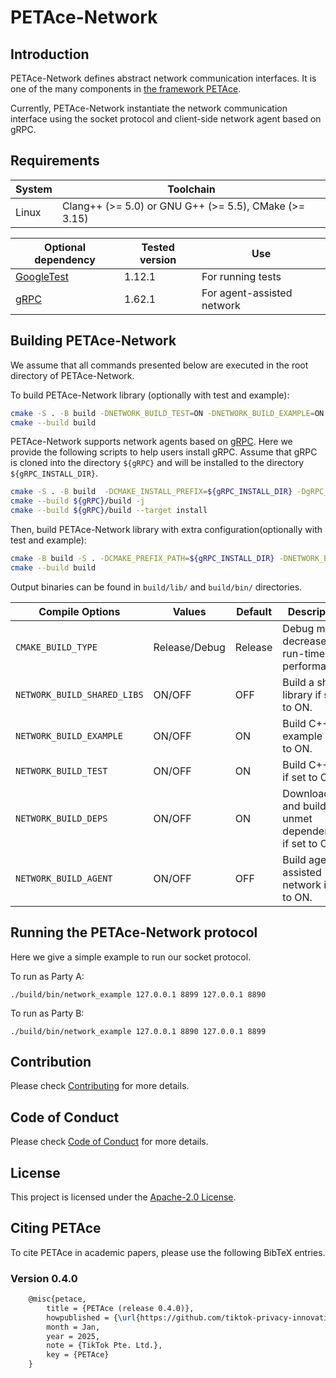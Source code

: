 # PETAce-Network

## Introduction

<!-- start-petace-network-overview -->

PETAce-Network defines abstract network communication interfaces.
It is one of the many components in [the framework PETAce](https://github.com/tiktok-privacy-innovation/PETAce).

Currently, PETAce-Network instantiate the network communication interface using the socket protocol and client-side network agent based on gRPC.

<!-- end-petace-network-overview -->

## Requirements

<!-- start-petace-network-getting-started -->

| System | Toolchain                                             |
|--------|-------------------------------------------------------|
| Linux  | Clang++ (>= 5.0) or GNU G++ (>= 5.5), CMake (>= 3.15) |

| Optional dependency                                    | Tested version | Use                    |
|--------------------------------------------------------|----------------|------------------------|
| [GoogleTest](https://github.com/google/googletest)     | 1.12.1         | For running tests      |
| [gRPC](https://github.com/grpc/grpc)                   | 1.62.1         | For agent-assisted network     |

## Building PETAce-Network

We assume that all commands presented below are executed in the root directory of PETAce-Network.

To build PETAce-Network library (optionally with test and example):

```bash
cmake -S . -B build -DNETWORK_BUILD_TEST=ON -DNETWORK_BUILD_EXAMPLE=ON
cmake --build build
```

PETAce-Network supports network agents based on [gRPC](https://github.com/grpc/grpc).
Here we provide the following scripts to help users install gRPC.
Assume that gRPC is cloned into the directory `${gRPC}` and will be installed to the directory `${gRPC_INSTALL_DIR}`.

```bash
cmake -S . -B build  -DCMAKE_INSTALL_PREFIX=${gRPC_INSTALL_DIR} -DgRPC_INSTALL=ON -DgRPC_BUILD_TESTS=OFF -DgRPC_SSL_PROVIDER=package
cmake --build ${gRPC}/build -j
cmake --build ${gRPC}/build --target install
```

Then, build PETAce-Network library with extra configuration(optionally with test and example):

```bash
cmake -B build -S . -DCMAKE_PREFIX_PATH=${gRPC_INSTALL_DIR} -DNETWORK_BUILD_AGENT=ON -DNETWORK_BUILD_TEST=ON -DNETWORK_BUILD_EXAMPLE=ON
cmake --build build
```

Output binaries can be found in `build/lib/` and `build/bin/` directories.

| Compile Options             | Values        | Default | Description                                         |
|-----------------------------|---------------|---------|-----------------------------------------------------|
| `CMAKE_BUILD_TYPE`          | Release/Debug | Release | Debug mode decreases run-time performance.          |
| `NETWORK_BUILD_SHARED_LIBS` | ON/OFF        | OFF     | Build a shared library if set to ON.                |
| `NETWORK_BUILD_EXAMPLE`     | ON/OFF        | ON      | Build C++ example if set to ON.                     |
| `NETWORK_BUILD_TEST`        | ON/OFF        | ON      | Build C++ test if set to ON.                        |
| `NETWORK_BUILD_DEPS`        | ON/OFF        | ON      | Download and build unmet dependencies if set to ON. |
| `NETWORK_BUILD_AGENT`       | ON/OFF        | OFF     | Build agent-assisted network if set to ON.          |

## Running the PETAce-Network protocol

Here we give a simple example to run our socket protocol.

To run as Party A:

```shell
./build/bin/network_example 127.0.0.1 8899 127.0.0.1 8890
```

To run as Party B:

```shell
./build/bin/network_example 127.0.0.1 8890 127.0.0.1 8899
```

<!-- end-petace-network-getting-started -->

## Contribution

Please check [Contributing](CONTRIBUTING.md) for more details.

## Code of Conduct

Please check [Code of Conduct](CODE_OF_CONDUCT.md) for more details.

## License

This project is licensed under the [Apache-2.0 License](LICENSE).

## Citing PETAce

To cite PETAce in academic papers, please use the following BibTeX entries.

### Version 0.4.0

```tex
    @misc{petace,
        title = {PETAce (release 0.4.0)},
        howpublished = {\url{https://github.com/tiktok-privacy-innovation/PETAce}},
        month = Jan,
        year = 2025,
        note = {TikTok Pte. Ltd.},
        key = {PETAce}
    }
```
